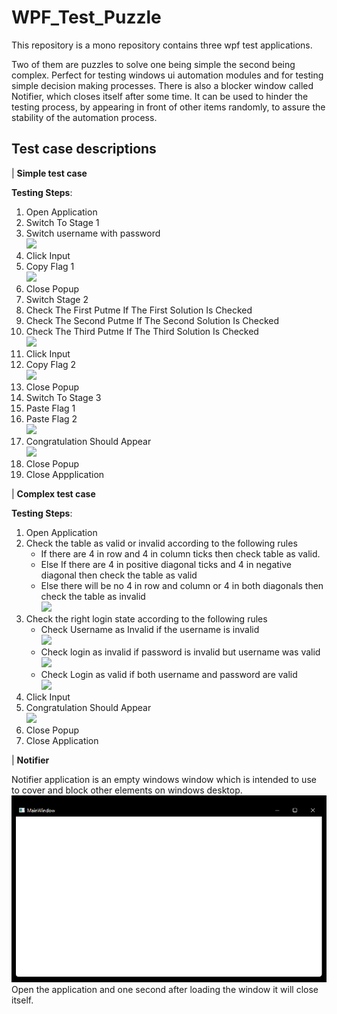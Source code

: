﻿# WPF_Test_Puzzle
This repository is a mono repository contains three wpf test applications.

Two of them are puzzles to solve one being simple the second being complex. Perfect for testing windows ui automation modules and for testing simple decision making processes. There is also a blocker window called Notifier, which closes itself after some time. It can be used to hinder the testing process, by appearing in front of other items randomly, to assure the stability of the automation process.


## Test case descriptions 

| **Simple test case**

**Testing Steps**:

1. Open Application
1. Switch To Stage 1
1. Switch username with password\
![](ReadmeImages/001.png)
1. Click Input
2. Copy Flag 1\
![](ReadmeImages/002.png)
2. Close Popup
3. Switch Stage 2
4. Check The First Putme If The First Solution Is Checked
5. Check The Second Putme If The Second Solution Is Checked
6. Check The Third Putme If The Third Solution Is Checked\
![](ReadmeImages/003.png)
7. Click Input
8. Copy Flag 2\
![](ReadmeImages/004.png)
9.  Close Popup
10. Switch To Stage 3
11. Paste Flag 1
12. Paste Flag 2\
![](ReadmeImages/005.png)
13. Congratulation Should Appear\
![](ReadmeImages/006.png)
14. Close Popup
15. Close Appplication

| **Complex test case**

**Testing Steps**:

1. Open Application
1. Check the table as valid or invalid according to the following rules
   - If there are 4 in row and 4 in column ticks then check table as valid.
   - Else If there are 4 in positive diagonal ticks and 4 in negative diagonal then check the table as valid
   - Else there will be no 4 in row and column or 4 in both diagonals then check the table as invalid\
![](ReadmeImages/007.png)
1. Check the right login state according to the following rules
   - Check Username as Invalid if the username is invalid\
![](ReadmeImages/008.png)
   - Check login as invalid if password is invalid but username was valid\
![](ReadmeImages/009.png)
   - Check Login as valid if both username and password are valid\
![](ReadmeImages/010.png)
1. Click Input
1. Congratulation Should Appear\
![](ReadmeImages/011.png)
1. Close Popup
1. Close Application

| **Notifier** 

Notifier application is an empty windows window which is intended to use to cover and block other elements on windows desktop.\
![](ReadmeImages/012.png)
Open the application and one second after loading the window it will close itself.